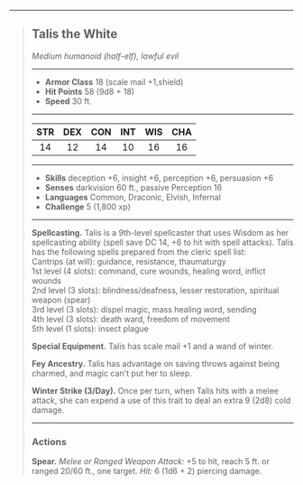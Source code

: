 ***
> ## Talis the White
> *Medium humanoid (half-elf), lawful evil*
> 
> ***
> 
> - **Armor Class** 18 (scale mail +1,shield)
> - **Hit Points** 58 (9d8 + 18)
> - **Speed** 30 ft.
> 
> ***
> 
> |STR|DEX|CON|INT|WIS|CHA|
> |:---:|:---:|:---:|:---:|:---:|:---:|
> |14|12|14|10|16|16|
> 
> ***
> 
> - **Skills** deception +6, insight +6, perception +6, persuasion +6
> - **Senses** darkvision 60 ft., passive Perception 16
> - **Languages** Common, Draconic, Elvish, Infernal
> - **Challenge** 5 (1,800 xp)
> 
> ***
> 
> **Spellcasting.** Talis is a 9th-level spellcaster that uses Wisdom as her spellcasting ability (spell save DC 14, +6 to hit with spell attacks). Talis has the following spells prepared from the cleric spell list:  
> Cantrips (at will): guidance, resistance, thaumaturgy  
> 1st level (4 slots): command, cure wounds, healing word, inflict wounds  
> 2nd level (3 slots): blindness/deafness, lesser restoration, spiritual weapon (spear)  
> 3rd level (3 slots): dispel magic, mass healing word, sending  
> 4th level (3 slots): death ward, freedom of movement  
> 5th level (1 slots): insect plague
> 
> **Special Equipment.** Talis has scale mail +1 and a wand of winter.
> 
> **Fey Ancestry.** Talis has advantage on saving throws against being charmed, and magic can't put her to sleep.
> 
> **Winter Strike (3/Day).** Once per turn, when Talis hits with a melee attack, she can expend a use of this trait to deal an extra 9 (2d8) cold damage.
> 
> ***
> 
> ### Actions
> **Spear.** *Melee or Ranged Weapon Attack:* +5 to hit, reach 5 ft. or ranged 20/60 ft., one target. *Hit:* 6 (1d6 + 2) piercing damage.